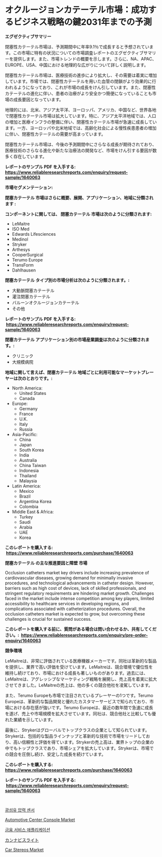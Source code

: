 <p><h1>オクルージョンカテーテル市場：成功するビジネス戦略の鍵2031年までの予測</h1></p><p><strong>エグゼクティブサマリー</strong></p>
<p><p>閉塞性カテーテル市場は、予測期間中に年率9.1％で成長すると予想されています。この市場に特有の状況についての市場調査レポートのエグゼクティブサマリーを提供します。また、市場トレンドの概要を示します。さらに、NA、APAC、EUROPE、USA、中国における地理的な広がりについて詳しく説明します。</p><p>閉塞性カテーテル市場は、医療技術の進歩により拡大し、その需要は着実に増加しています。市場では、閉塞性カテーテルを用いた血管の閉鎖がより効果的に行われるようになっており、これが市場の成長をけん引しています。また、閉塞性カテーテルの進化に伴い、患者の治療がより安全かつ簡便になっていることも市場の成長要因となっています。</p><p>地理的には、北米、アジア太平洋、ヨーロッパ、アメリカ、中国など、世界各地で閉塞性カテーテル市場は拡大しています。特に、アジア太平洋地域では、人口の増加と医療インフラの整備に伴い、閉塞性カテーテル市場が急速に成長しています。一方、ヨーロッパや北米地域では、高齢化社会による慢性疾患患者の増加に伴い、閉塞性カテーテルの需要が高まっています。</p><p>閉塞性カテーテル市場は、今後の予測期間中にさらなる成長が期待されており、医療技術のさらなる進化や新たな治療法の開発など、市場をけん引する要因が数多く存在しています。</p></p>
<p><strong>レポートのサンプル PDF を入手する: <a href="https://www.reliableresearchreports.com/enquiry/request-sample/1640063">https://www.reliableresearchreports.com/enquiry/request-sample/1640063</a></strong></p>
<p><strong>市場セグメンテーション:</strong></p>
<p><strong> 閉塞カテーテル 市場はさらに概要、展開、アプリケーション、地域に分類されます :</strong></p>
<p><strong>コンポーネントに関しては、 閉塞カテーテル 市場は次のように分類されます: &nbsp;</strong></p>
<p><ul><li>LeMaitre</li><li>ISO Med</li><li>Edwards Lifesciences</li><li>Medinol</li><li>Stryker</li><li>Arthesys</li><li>CooperSurgical</li><li>Terumo Europe</li><li>TransForm</li><li>Dahlhausen</li></ul></p>
<p><strong> 閉塞カテーテル タイプ別の市場分析は次のように分類されます。:</strong></p>
<p><ul><li>大動脈閉塞カテーテル</li><li>灌注閉塞カテーテル</li><li>バルーンオクルージョンカテーテル</li><li>その他</li></ul></p>
<p><strong>レポートのサンプル PDF を入手する: &nbsp;<a href="https://www.reliableresearchreports.com/enquiry/request-sample/1640063">https://www.reliableresearchreports.com/enquiry/request-sample/1640063</a></strong></p>
<p><strong> 閉塞カテーテル アプリケーション別の市場産業調査は次のように分類されます。:</strong></p>
<p><ul><li>クリニック</li><li>大規模病院</li></ul></p>
<p><strong>地域に関して言えば、閉塞カテーテル 地域ごとに利用可能なマーケットプレーヤーは次のとおりです。:</strong></p>
<p><ul>
    <li>
        North America:
        <ul>
            <li>United States</li>
            <li>Canada</li>
        </ul>
    </li>
    <li>
        Europe:
        <ul>
            <li>Germany</li>
            <li>France</li>
            <li>U.K.</li>
            <li>Italy</li>
            <li>Russia</li>
        </ul>
    </li>
    <li>
        Asia-Pacific:
        <ul>
            <li>China</li>
            <li>Japan</li>
            <li>South Korea</li>
            <li>India</li>
            <li>Australia</li>
            <li>China Taiwan</li>
            <li>Indonesia</li>
            <li>Thailand</li>
            <li>Malaysia</li>
        </ul>
    </li>
    <li>
        Latin America:
        <ul>
            <li>Mexico</li>
            <li>Brazil</li>
            <li>Argentina Korea</li>
            <li>Colombia</li>
        </ul>
    </li>
    <li>
        Middle East & Africa:
        <ul>
            <li>Turkey</li>
            <li>Saudi</li>
            <li>Arabia</li>
            <li>UAE</li>
            <li>Korea</li>
        </ul>
    </li>
    </ul></p>
<p><strong>このレポートを購入する: &nbsp;<a href="https://www.reliableresearchreports.com/purchase/1640063">https://www.reliableresearchreports.com/purchase/1640063</a></strong></p>
<p><strong>閉塞カテーテル の主な推進要因と障壁 市場</strong></p>
<p><p>Occlusion catheters market key drivers include increasing prevalence of cardiovascular diseases, growing demand for minimally invasive procedures, and technological advancements in catheter design. However, barriers such as high cost of devices, lack of skilled professionals, and stringent regulatory requirements are hindering market growth. Challenges faced in the market include intense competition among key players, limited accessibility to healthcare services in developing regions, and complications associated with catheterization procedures. Overall, the occlusion catheters market is expected to grow, but overcoming these challenges is crucial for sustained success.</p></p>
<p><strong>このレポートを購入する前に、質問がある場合は問い合わせるか、共有してください。:&nbsp; <a href="https://www.reliableresearchreports.com/enquiry/pre-order-enquiry/1640063">https://www.reliableresearchreports.com/enquiry/pre-order-enquiry/1640063</a></strong></p>
<p><strong>競争環境</strong></p>
<p><p>LeMaitreは、非常に評価されている医療機器メーカーです。同社は革新的な製品を提供し、業界で高い評価を受けています。LeMaitreは、競合環境で優位性を維持し続けており、市場における成長も著しいものがあります。過去には、LeMaitreは、アグレッシブなマーケティング戦略を展開し、売上高を着実に拡大させてきました。LeMaitreの売上は、他の多くの競合他社を凌駕しています。</p><p>また、Terumo Europeも市場で注目されているプレーヤーの1つです。Terumo Europeは、革新的な製品開発と優れたカスタマーサービスで知られており、市場における存在感が強いです。Terumo Europeは、最近の数年間で急速に成長を遂げ、売上や市場規模を拡大させています。同社は、競合他社と比較しても優れた業績を示しています。</p><p>最後に、Strykerはグローバルでトップクラスの企業として知られています。Strykerは、包括的な製品ラインナップと革新的な技術で市場をリードしており、高い信頼性と評価を得ています。Strykerの売上高は、業界トップの企業の中でもトップクラスであり、市場シェアを拡大しています。Strykerは、市場での競合を圧倒し続け、安定した成長を続けています。</p></p>
<p><strong>このレポートを購入する: &nbsp; <a href="https://www.reliableresearchreports.com/purchase/1640063">https://www.reliableresearchreports.com/purchase/1640063</a></strong></p>
<p><strong>レポートのサンプル PDF を入手する: &nbsp;<a href="https://www.reliableresearchreports.com/enquiry/request-sample/1640063">https://www.reliableresearchreports.com/enquiry/request-sample/1640063</a></strong><strong></strong></p>
<p>&nbsp;</p>
<p><p><a href="https://github.com/oajzkywllm460/Market-Research-Report-List-1/blob/main/77320878755.md">광섬유 압력 센서</a></p><p><a href="https://issuu.com/reportprime-2/docs/automotive-center-console-market-size-2030.pptx">Automotive Center Console Market</a></p><p><a href="https://github.com/vsr06p4p49/Market-Research-Report-List-1/blob/main/84091588756.md">금융 서비스 애플리케이션</a></p><p><a href="https://github.com/ReganWisoky2023/Market-Research-Report-List-1/blob/main/52518199508.md">カンナビスライト</a></p><p><a href="https://issuu.com/reportprime-2/docs/car-stereos-market-size-2030.pptx">Car Stereos Market</a></p></p>